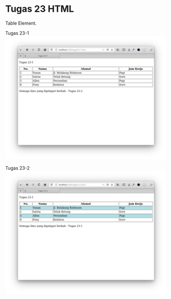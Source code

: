 # Tugas 23 HTML

Table Element.

Tugas 23-1
![tugas23-1](screen/tugas23-1.png)

Tugas 23-2
![tugas23-2](screen/tugas23-2.png)